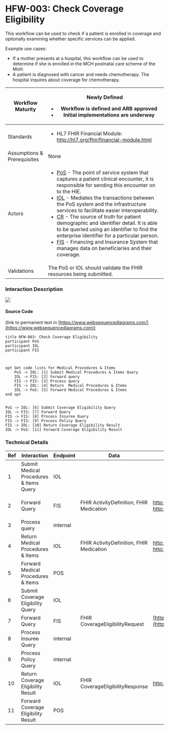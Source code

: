 # HFW-003: Check Coverage Eligibility

This workflow can be used to check if a patient is enrolled in coverage and optionally examining whether specific services can be applied.

Example use cases:&#x20;

* If a mother presents at a hospital, this workflow can be used to determine if she is enrolled in the MCH postnatal care scheme of the MoH.&#x20;
* A patient is diagnosed with cancer and needs chemotherapy. The hospital inquires about coverage for chemotherapy.

| Workflow Maturity           | <p></p><p><img src="https://lh6.googleusercontent.com/Kxkqfa92YGW3mIOmWio0Twi4YLMA92z6mL1MuFzkx4AWS5CX5zbzWid5z4p2W-e6O66llKpaU0r6lzwyXfhbIiWmkVEuPDy6stX5x5L8uC2DkEXs6qUFX-7xxXTlb9hbkg" alt=""><br>Newly Defined </p><ul><li>Workflow is defined and ARB approved</li><li>Initial implementations are underway</li></ul>                                                                                                                                                                                                                                                                                                                                                                                                                                                                                                                                                                                                                                                                                                                                 |
| --------------------------- | ---------------------------------------------------------------------------------------------------------------------------------------------------------------------------------------------------------------------------------------------------------------------------------------------------------------------------------------------------------------------------------------------------------------------------------------------------------------------------------------------------------------------------------------------------------------------------------------------------------------------------------------------------------------------------------------------------------------------------------------------------------------------------------------------------------------------------------------------------------------------------------------------------------------------------------------------------------------------------------------------------------------------------------------------------------- |
| Standards                   | <ul><li>HL7 FHIR Financial Module: <a href="http://hl7.org/fhir/financial-module.html">http://hl7.org/fhir/financial-module.html</a></li></ul>                                                                                                                                                                                                                                                                                                                                                                                                                                                                                                                                                                                                                                                                                                                                                                                                                                                                                                             |
| Assumptions & Prerequisites | None                                                                                                                                                                                                                                                                                                                                                                                                                                                                                                                                                                                                                                                                                                                                                                                                                                                                                                                                                                                                                                                       |
| Actors                      | <ul><li><a href="https://guides.ohie.org/arch-spec/openhie-component-specifications-1/point-of-care-systems">PoS</a> - The point of service system that captures a patient clinical encounter, it is responsible for sending this encounter on to the HIE. </li><li><a href="https://guides.ohie.org/arch-spec/openhie-component-specifications-1/openhie-interoperability-layer-iol">IOL</a> - Mediates the transactions between the PoS system and the infrastructure services to facilitate easier interoperability.</li><li><a href="https://guides.ohie.org/arch-spec/openhie-component-specifications-1/client-registry">CR</a> - The source of truth for patient demographic and identifier detail. It is able to be queried using an identifier to find the enterprise identifier for a particular person. </li><li><a href="https://guides.ohie.org/arch-spec/openhie-component-specifications-1/openhie-finance-and-insurance-service">FIS</a> - Financing and Insurance System that manages data on beneficiaries and their coverage.</li></ul> |
| Validations                 | The PoS or IOL should validate the FHIR resources being submitted.                                                                                                                                                                                                                                                                                                                                                                                                                                                                                                                                                                                                                                                                                                                                                                                                                                                                                                                                                                                         |

### Interaction Description

![](https://lh6.googleusercontent.com/nGHZHLc5wa6NUe9utNSFkDWHIl2zaAq88pA-E1anht-t5lIiiZt-aF\_uOfuyYktkd4N2BvAs6Hkcv\_tHVA50L\_0HtSFIfwL8Y09bbodxBCrqdov66xPX\_s4DREqOsGVI8Wbhb9-0)

#### Source Code

(link to permanent text in [https://www.websequencediagrams.com/](https://www.websequencediagrams.com))

```
title HFW-003: Check Coverage Eligibility
participant PoS
participant IOL
participant FIS



opt Get code lists for Medical Procedures & Items
	PoS -> IOL: [1] Submit Medical Procedures & Items Query
	IOL -> FIS: [2] Forward query
	FIS -> FIS: [3] Process query
	FIS -> IOL: [4] Return  Medical Procedures & Items
	IOL -> PoS: [5] Forward Medical Procedures & Items
end opt
 

PoS -> IOL: [6] Submit Coverage Eligibility Query
IOL -> FIS: [7] Forward Query
FIS -> FIS: [8] Process Insuree Query
FIS -> FIS: [9] Process Policy Query
FIS -> IOL: [10] Return Coverage Eligibility Result
IOL -> PoS: [11] Forward Coverage Eligibility Result

```

### Technical Details

| Ref | Interaction                             | Endpoint | Data                                     | Transaction Spec                                                                                                                                                                                    |
| --- | --------------------------------------- | -------- | ---------------------------------------- | --------------------------------------------------------------------------------------------------------------------------------------------------------------------------------------------------- |
| 1   | Submit Medical Procedures & Items Query | IOL      |                                          |                                                                                                                                                                                                     |
| 2   | Forward Query                           | FIS      | FHIR ActivityDefinition, FHIR Medication | <p><a href="http://hl7.org/fhir/R4/activitydefinition.htmlhttp://hl7.org/fhir/R4/medication.html">http://hl7.org/fhir/R4/activitydefinition.html<br>http://hl7.org/fhir/R4/medication.html </a></p> |
| 3   | Process query                           | internal |                                          |                                                                                                                                                                                                     |
| 4   | Return  Medical Procedures & Items      | IOL      | FHIR ActivityDefinition, FHIR Medication | <p><a href="http://hl7.org/fhir/R4/activitydefinition.htmlhttp://hl7.org/fhir/R4/medication.html">http://hl7.org/fhir/R4/activitydefinition.html<br>http://hl7.org/fhir/R4/medication.html </a></p> |
| 5   | Forward Medical Procedures & Items      | POS      |                                          |                                                                                                                                                                                                     |
| 6   | Submit Coverage Eligibility Query       | IOL      |                                          |                                                                                                                                                                                                     |
| 7   | Forward Query                           | FIS      | FHIR CoverageEligibilityRequest          | [http://hl7.org/fhir/R4/coverageeligibilityrequest.html](http://hl7.org/fhir/R4/coverageeligibilityrequest.html)                                                                                    |
| 8   | Process Insuree Query                   | internal |                                          |                                                                                                                                                                                                     |
| 9   | Process Policy Query                    | internal |                                          |                                                                                                                                                                                                     |
| 10  | Return Coverage Eligibility Result      | IOL      | FHIR CoverageEligibilityResponse         | [http://hl7.org/fhir/R4/coverageeligibilityresponse.html ](http://hl7.org/fhir/R4/coverageeligibilityresponse.html)                                                                                 |
| 11  | Forward Coverage Eligibility Result     | POS      |                                          |                                                                                                                                                                                                     |
